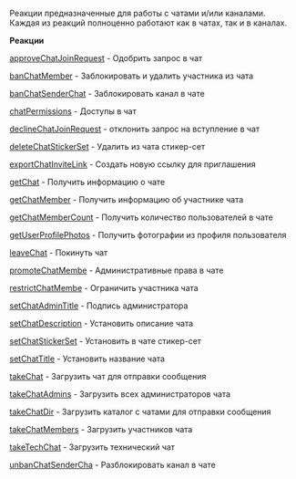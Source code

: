 Реакции предназначенные для работы с чатами и/или каналами. Каждая из реакций полноценно работают как в чатах, так и в каналах.


**Реакции**

[approveChatJoinRequest](/docs-test/admin/chat/approvechatjoinrequest) - Одобрить запрос в чат

[banChatMember](/docs-test/admin/chat/banchatmember) - Заблокировать и удалить участника из чата

[banChatSenderChat](/docs-test/admin/chat/banchatsenderchat) - Заблокировать канал в чате

[chatPermissions](/docs-test/admin/chat/chatpermissions) - Доступы в чат

[declineChatJoinRequest](/docs-test/admin/chat/declinechatjoinrequest) - отклонить запрос на вступление в чат

[deleteChatStickerSet](/docs-test/admin/chat/deletechatstickerset) - Удалить из чата стикер-сет

[exportChatInviteLink](/docs-test/admin/invitelink/exportchatinvitelink) - Создать новую ссылку для приглашения

[getChat](/docs-test/admin/chat/getchat) - Получить информацию о чате

[getChatMember](/docs-test/admin/chat/getchatmember) - Получить информацию об участнике чата

[getChatMemberCount](/docs-test/admin/chat/getchatmembercount) - Получить количество пользователей в чате

[getUserProfilePhotos](/docs-test/admin/chat/getuserprofilephotos) - Получить фотографии из профиля пользователя

[leaveChat](/docs-test/admin/chat/leavechat) - Покинуть чат

[promoteChatMembe](/docs-test/admin/chat/promotechatmember) - Административные права в чате

[restrictChatMembe](/docs-test/admin/chat/restrictchatmember) - Ограничить участника чата

[setChatAdminTitle](/docs-test/admin/chat/setchatadmintitle) - Подпись администратора

[setChatDescription](/docs-test/admin/chat/setchatdescription) - Установить описание чата 

[setChatStickerSet](/docs-test/admin/chat/setchatstickerset) - Установить в чате стикер-сет

[setChatTitle](/docs-test/admin/chat/setchattitle) - Установить название чата

[takeChat](/docs-test/admin/chat/takechat) - Загрузить чат для отправки сообщения

[takeChatAdmins](/docs-test/admin/chat/takechatadmins) - Загрузить всех администраторов чата

[takeChatDir](/docs-test/admin/chat/takechatdir) - Загрузить каталог с чатами  для отправки сообщения

[takeChatMembers](/docs-test/admin/chat/takechatmembers) - Загрузить участников чата

[takeTechChat](/docs-test/admin/chat/taketechchat) - Загрузить технический чат

[unbanChatSenderCha](/docs-test/admin/chat/unbanchatsenderchat) - Разблокировать канал в чате
